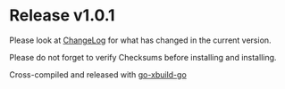 # Release v1.0.1

Please look at [ChangeLog](ChangeLog.md) for what has changed in the current version.

Please do not forget to verify Checksums before installing and installing.

Cross-compiled and released with [go-xbuild-go](https://github.com/muquit/go-xbuild-go)
